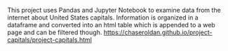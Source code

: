 This project uses Pandas and Jupyter Notebook to examine data from the internet about United States capitals. Information is organized in a dataframe and converted into an html table which is appended to a web page and can be filtered though.
https://chaseroldan.github.io/project-capitals/project-capitals.html
